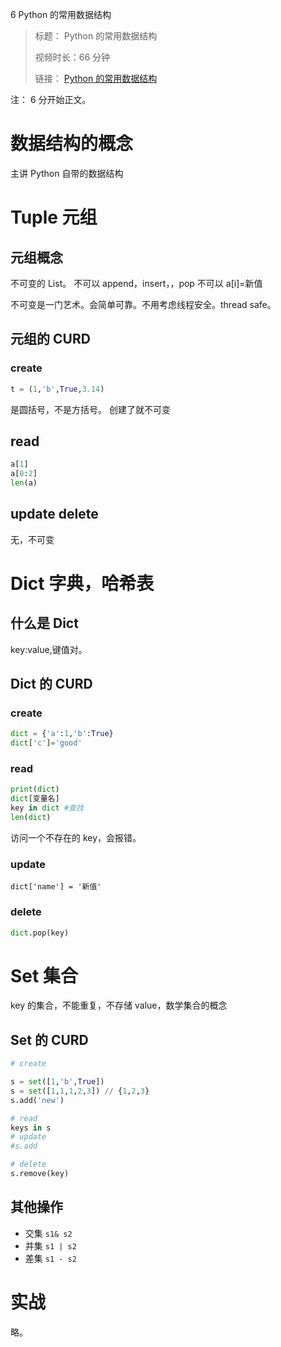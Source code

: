 6 Python 的常用数据结构

> 标题： Python 的常用数据结构
>
> 视频时长：66 分钟
>
> 链接： [Python 的常用数据结构](https://segmentfault.com/l/1500000016653718?r=bPAnfw)

注： 6 分开始正文。

# 数据结构的概念

主讲 Python 自带的数据结构

# Tuple 元组

## 元组概念

不可变的 List。
不可以 append，insert，，pop
不可以 a[i]=新值

不可变是一门艺术。会简单可靠。不用考虑线程安全。thread safe。

## 元组的 CURD

### create

```py
t = (1,'b',True,3.14)
```

是圆括号，不是方括号。
创建了就不可变

## read

```py
a[1]
a[0:2]
len(a)
```

## update delete

无，不可变

# Dict 字典，哈希表

## 什么是 Dict

key:value,键值对。

## Dict 的 CURD

### create

```py
dict = {'a':1,'b':True}
dict['c']='good'
```

### read

```py
print(dict)
dict[变量名]
key in dict #查找
len(dict)
```

访问一个不存在的 key，会报错。

### update

`dict['name'] = '新值'`

### delete

```py
dict.pop(key)
```

# Set 集合

key 的集合，不能重复，不存储 value，数学集合的概念

## Set 的 CURD

```python
# create

s = set([1,'b',True])
s = set([1,1,1,2,3]) // {1,2,3}
s.add('new')

# read
keys in s
# update
#s.add

# delete
s.remove(key)
```

## 其他操作

-   交集 `s1& s2`
-   并集 `s1 | s2`
-   差集 `s1 - s2`

# 实战

略。

